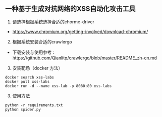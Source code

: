 ## 一种基于生成对抗网络的XSS自动化攻击工具
1. 请选择根据系统选择合适的chorme-driver
 - https://www.chromium.org/getting-involved/download-chromium/
2. 根据系统安装合适的crawlergo
  - 下载安装与使用参考：https://github.com/Qianlitp/crawlergo/blob/master/README_zh-cn.md
3. 安装靶场（docker 方法）
```
docker search xss-labs
docker pull xss-labs
docker run -d --name xss-lab -p 8080:80 xss-labs
```
3. 使用方法
```
python -r requirements.txt
python spider.py
```

